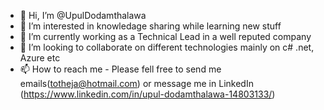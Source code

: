 - 👋 Hi, I’m @UpulDodamthalawa
- 👀 I’m interested in knowledage sharing while learning new stuff
- 🌱 I’m currently working as a Technical Lead in a well reputed company
- 💞️ I’m looking to collaborate on different technologies mainly on c# .net, Azure etc
- 📫 How to reach me - Please fell free to send me emails(totheja@hotmail.com) or message me in LinkedIn (https://www.linkedin.com/in/upul-dodamthalawa-14803133/)

<!---
UpulDodamthalawa/UpulDodamthalawa is a ✨ special ✨ repository because its `README.md` (this file) appears on your GitHub profile.
You can click the Preview link to take a look at your changes.
--->
